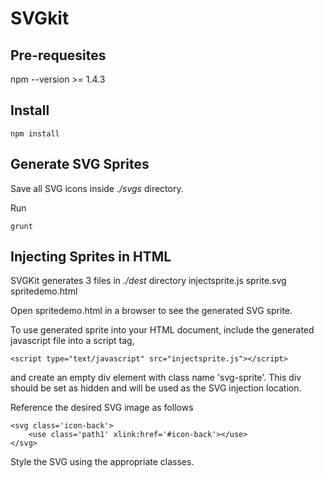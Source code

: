 SVGkit
======

Pre-requesites
--------------
npm --version >= 1.4.3

Install
-------
    npm install


Generate SVG Sprites
--------------------

Save all SVG icons inside *./svgs* directory.

Run

    grunt


Injecting Sprites in HTML
-------------------------

SVGKit generates 3 files in *./dest* directory
    injectsprite.js
    sprite.svg
    spritedemo.html

Open spritedemo.html in a browser to see the generated SVG sprite.

To use generated sprite into your HTML document, include the generated javascript file into a script tag,

    <script type="text/javascript" src="injectsprite.js"></script>

and create an empty div element with class name 'svg-sprite'. This div should be set as hidden and will be used as the SVG injection location.

Reference the desired SVG image as follows

    <svg class='icon-back'>
        <use class='path1' xlink:href='#icon-back'></use>
    </svg>

Style the SVG using the appropriate classes.